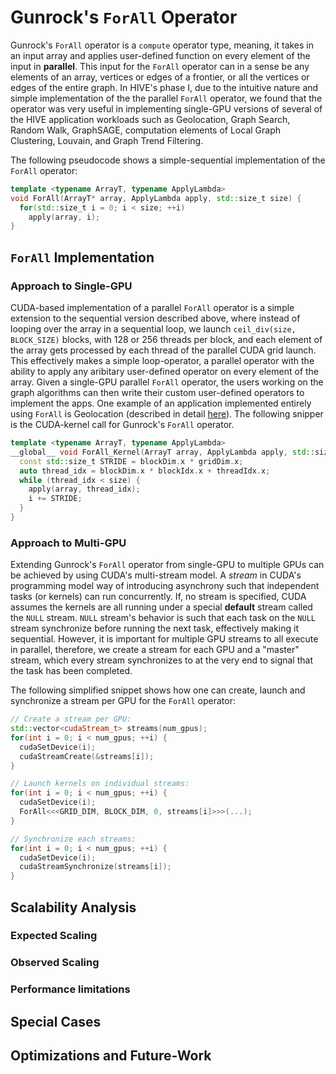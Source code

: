 # Gunrock's `ForAll` Operator
Gunrock's `ForAll` operator is a `compute` operator type, meaning, it takes in an input array and applies user-defined function on every element of the input in **parallel**. This input for the `ForAll` operator can in a sense be any elements of an array, vertices or edges of a frontier, or all the vertices or edges of the entire graph.
In HIVE's phase I, due to the intuitive nature and simple implementation of the the parallel `ForAll` operator, we found that the operator was very useful in implementing single-GPU versions of several of the HIVE application workloads such as Geolocation, Graph Search, Random Walk, GraphSAGE, computation elements of Local Graph Clustering, Louvain, and Graph Trend Filtering.

The following pseudocode shows a simple-sequential implementation of the `ForAll` operator:
```cpp
template <typename ArrayT, typename ApplyLambda>
void ForAll(ArrayT* array, ApplyLambda apply, std::size_t size) {
  for(std::size_t i = 0; i < size; ++i)
    apply(array, i);
}
```

## `ForAll` Implementation
### Approach to Single-GPU
CUDA-based implementation of a parallel `ForAll` operator is a simple extension to the sequential version described above, where instead of looping over the array in a sequential loop, we launch `ceil_div(size, BLOCK_SIZE)` blocks, with $128$ or $256$ threads per block, and each element of the array gets processed by each thread of the parallel CUDA grid launch.
This effectively makes a simple loop-operator, a parallel operator with the ability to apply any aribitary user-defined operator on every element of the array. Given a single-GPU parallel `ForAll` operator, the users working on the graph algorithms can then write their custom user-defined operators to implement the apps. One example of an application implemented entirely using `ForAll` is Geolocation (described in detail [here](https://gunrock.github.io/docs/#/hive/hive_geolocation)). The following snipper is the CUDA-kernel call for Gunrock's `ForAll` operator.

```cpp
template <typename ArrayT, typename ApplyLambda>
__global__ void ForAll_Kernel(ArrayT array, ApplyLambda apply, std::size_t size) {
  const std::size_t STRIDE = blockDim.x * gridDim.x;
  auto thread_idx = blockDim.x * blockIdx.x + threadIdx.x;
  while (thread_idx < size) {
    apply(array, thread_idx);
    i += STRIDE;
  }
}
```

### Approach to Multi-GPU
Extending Gunrock's `ForAll` operator from single-GPU to multiple GPUs can be achieved by using CUDA's multi-stream model. A *stream* in CUDA's programming model way of introducing asynchrony such that independent tasks (or kernels) can run concurrently. If, no stream is specified, CUDA assumes the kernels are all running under a special **default** stream called the `NULL` stream. `NULL` stream's behavior is such that each task on the `NULL` stream synchronize before running the next task, effectively making it sequential. However, it is important for multiple GPU streams to all execute in parallel, therefore, we create a stream for each GPU and a "master" stream, which every stream synchronizes to at the very end to signal that the task has been completed.

The following simplified snippet shows how one can create, launch and synchronize a stream per GPU for the `ForAll` operator:
```cpp
// Create a stream per GPU:
std::vector<cudaStream_t> streams(num_gpus);
for(int i = 0; i < num_gpus; ++i) {
  cudaSetDevice(i);
  cudaStreamCreate(&streams[i]);
}

// Launch kernels on individual streams:
for(int i = 0; i < num_gpus; ++i) {
  cudaSetDevice(i);
  ForAll<<<GRID_DIM, BLOCK_DIM, 0, streams[i]>>>(...);
}

// Synchronize each streams:
for(int i = 0; i < num_gpus; ++i) {
  cudaSetDevice(i);
  cudaStreamSynchronize(streams[i]);
}
```

## Scalability Analysis
### Expected Scaling
### Observed Scaling
### Performance limitations

## Special Cases
## Optimizations and Future-Work
